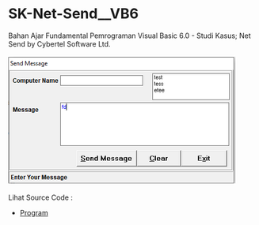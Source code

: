 # SK-Net-Send__VB6
Bahan Ajar Fundamental Pemrograman Visual Basic 6.0 - Studi Kasus; Net Send by Cybertel Software Ltd.<br><br>
<img src="https://github.com/RizkyKhapidsyah/SK-Net-Send__VB6/blob/main/result/001.PNG"><br><br>
Lihat Source Code : <br>
- <a href="https://github.com/RizkyKhapidsyah/SK-Net-Send__VB6/blob/main/frmNetSend.frm">Program</a>
